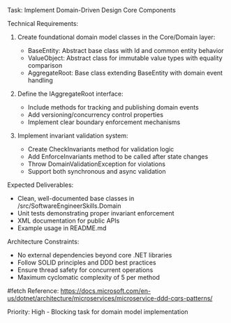 Task: Implement Domain-Driven Design Core Components

Technical Requirements:
1. Create foundational domain model classes in the Core/Domain layer:
   - BaseEntity: Abstract base class with Id and common entity behavior
   - ValueObject: Abstract class for immutable value types with equality comparison
   - AggregateRoot: Base class extending BaseEntity with domain event handling

2. Define the IAggregateRoot interface:
   - Include methods for tracking and publishing domain events
   - Add versioning/concurrency control properties
   - Implement clear boundary enforcement mechanisms

3. Implement invariant validation system:
   - Create CheckInvariants method for validation logic
   - Add EnforceInvariants method to be called after state changes
   - Throw DomainValidationException for violations
   - Support both synchronous and async validation

Expected Deliverables:
- Clean, well-documented base classes in /src/SoftwareEngineerSkills.Domain
- Unit tests demonstrating proper invariant enforcement
- XML documentation for public APIs
- Example usage in README.md

Architecture Constraints:
- No external dependencies beyond core .NET libraries
- Follow SOLID principles and DDD best practices
- Ensure thread safety for concurrent operations
- Maximum cyclomatic complexity of 5 per method

#fetch Reference: https://docs.microsoft.com/en-us/dotnet/architecture/microservices/microservice-ddd-cqrs-patterns/

Priority: High - Blocking task for domain model implementation